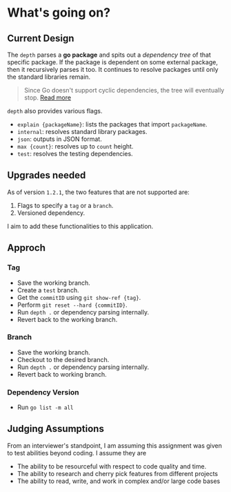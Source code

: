 # What's going on?

## Current Design

The `depth` parses a **go package** and spits out a _dependency tree_ of that specific package.
If the package is dependent on some external package, then it recursively parses it too.
It continues to resolve packages until only the standard libraries remain.

> Since Go doesn't support cyclic dependencies, the tree will eventually stop. [Read more](https://stackoverflow.com/questions/28256923/import-cycle-not-allowed)

`depth` also provides various flags.

- `explain {packageName}`: lists the packages that import `packageName`.
- `internal`: resolves standard library packages.
- `json`: outputs in JSON format.
- `max {count}`: resolves up to `count` height.
- `test`: resolves the testing dependencies.

## Upgrades needed

As of version `1.2.1`, the two features that are not supported are:

1. Flags to specify a `tag` or a `branch`.
2. Versioned dependency.

I aim to add these functionalities to this application.

## Approch

### Tag

- Save the working branch.
- Create a `test` branch.
- Get the `commitID` using `git show-ref {tag}`.
- Perform `git reset --hard {commitID}`.
- Run `depth .` or dependency parsing internally.
- Revert back to the working branch.

### Branch

- Save the working branch.
- Checkout to the desired branch.
- Run `depth .` or dependency parsing internally.
- Revert back to working branch.

### Dependency Version

- Run `go list -m all`

## Judging Assumptions

From an interviewer's standpoint, I am assuming this assignment was given to test abilities beyond coding. I assume they are

- The ability to be resourceful with respect to code quality and time.
- The ability to research and cherry pick features from different projects
- The ability to read, write, and work in complex and/or large code bases
